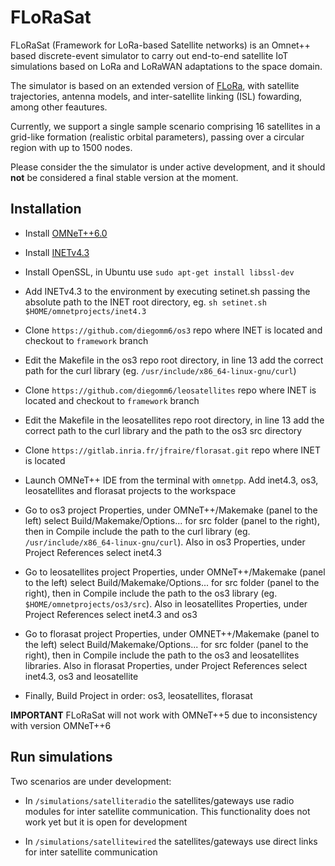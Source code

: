 # FLoRaSat

FLoRaSat (Framework for LoRa-based Satellite networks) is an Omnet++ based discrete-event simulator to carry out end-to-end satellite IoT simulations based on LoRa and LoRaWAN adaptations to the space domain.

The simulator is based on an extended version of [FLoRa](https://flora.aalto.fi/), with satellite trajectories, antenna models, and inter-satellite linking (ISL) fowarding, among other feautures.

Currently, we support a single sample scenario comprising 16 satellites in a grid-like formation (realistic orbital parameters), passing over a circular region with up to 1500 nodes.

Please consider the the simulator is under active development, and it should **not** be considered a final stable version at the moment.


## Installation

- Install [OMNeT++6.0](https://omnetpp.org/)

- Install [INETv4.3](https://inet.omnetpp.org/Installation.html)

- Install OpenSSL, in Ubuntu use `sudo apt-get install libssl-dev`

- Add INETv4.3 to the environment by executing setinet.sh passing the absolute path to the INET root directory, eg. `sh setinet.sh $HOME/omnetprojects/inet4.3`

- Clone `https://github.com/diegomm6/os3` repo where INET is located and checkout to `framework` branch

- Edit the Makefile in the os3 repo root directory, in line 13 add the correct path for the curl library (eg. `/usr/include/x86_64-linux-gnu/curl`)

- Clone `https://github.com/diegomm6/leosatellites` repo where INET is located and checkout to `framework` branch

- Edit the Makefile in the leosatellites repo root directory, in line 13 add the correct path to the curl library and the path to the os3 src directory

- Clone `https://gitlab.inria.fr/jfraire/florasat.git` repo where INET is located

- Launch OMNeT++ IDE from the terminal with `omnetpp`. Add inet4.3, os3, leosatellites and florasat projects to the workspace

- Go to os3 project Properties, under OMNeT++/Makemake (panel to the left) select Build/Makemake/Options... for src folder (panel to the right), then in Compile include the path to the curl library (eg. `/usr/include/x86_64-linux-gnu/curl`). Also in os3 Properties, under Project References select inet4.3

- Go to leosatellites project Properties, under OMNeT++/Makemake (panel to the left) select Build/Makemake/Options... for src folder (panel to the right), then in Compile include the path to the os3 library (eg. `$HOME/omnetprojects/os3/src`). Also in leosatellites Properties, under Project References select inet4.3 and os3

- Go to florasat project Properties, under OMNET++/Makemake (panel to the left) select Build/Makemake/Options... for src folder (panel to the right), then in Compile include the path to the os3 and leosatellites libraries. Also in florasat Properties, under Project References select inet4.3, os3 and leosatellite

- Finally, Build Project in order: os3, leosatellites, florasat


**IMPORTANT** FLoRaSat will not work with OMNeT++5 due to inconsistency with version OMNeT++6


## Run simulations

Two scenarios are under development:

- In `/simulations/satelliteradio` the satellites/gateways use radio modules for inter satellite communication. This functionality does not work yet but it is open for development

- In `/simulations/satellitewired` the satellites/gateways use direct links for inter satellite communication





